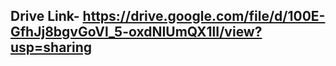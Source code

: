 ## Drive Link-   https://drive.google.com/file/d/100E-GfhJj8bgvGoVl_5-oxdNIUmQX1lI/view?usp=sharing
